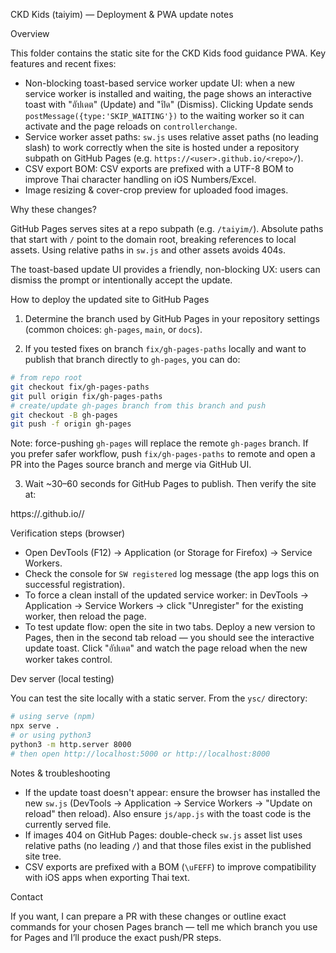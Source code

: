 CKD Kids (taiyim) — Deployment & PWA update notes

Overview

This folder contains the static site for the CKD Kids food guidance PWA. Key features and recent fixes:

- Non-blocking toast-based service worker update UI: when a new service worker is installed and waiting, the page shows an interactive toast with "อัปเดต" (Update) and "ปิด" (Dismiss). Clicking Update sends `postMessage({type:'SKIP_WAITING'})` to the waiting worker so it can activate and the page reloads on `controllerchange`.
- Service worker asset paths: `sw.js` uses relative asset paths (no leading slash) to work correctly when the site is hosted under a repository subpath on GitHub Pages (e.g. `https://<user>.github.io/<repo>/`).
- CSV export BOM: CSV exports are prefixed with a UTF-8 BOM to improve Thai character handling on iOS Numbers/Excel.
- Image resizing & cover-crop preview for uploaded food images.

Why these changes?

GitHub Pages serves sites at a repo subpath (e.g. `/taiyim/`). Absolute paths that start with `/` point to the domain root, breaking references to local assets. Using relative paths in `sw.js` and other assets avoids 404s.

The toast-based update UI provides a friendly, non-blocking UX: users can dismiss the prompt or intentionally accept the update.

How to deploy the updated site to GitHub Pages

1) Determine the branch used by GitHub Pages in your repository settings (common choices: `gh-pages`, `main`, or `docs`).

2) If you tested fixes on branch `fix/gh-pages-paths` locally and want to publish that branch directly to `gh-pages`, you can do:

```bash
# from repo root
git checkout fix/gh-pages-paths
git pull origin fix/gh-pages-paths
# create/update gh-pages branch from this branch and push
git checkout -B gh-pages
git push -f origin gh-pages
```

Note: force-pushing `gh-pages` will replace the remote `gh-pages` branch. If you prefer safer workflow, push `fix/gh-pages-paths` to remote and open a PR into the Pages source branch and merge via GitHub UI.

3) Wait ~30–60 seconds for GitHub Pages to publish. Then verify the site at:

https://<your-username>.github.io/<repo>/

Verification steps (browser)

- Open DevTools (F12) → Application (or Storage for Firefox) → Service Workers.
- Check the console for `SW registered` log message (the app logs this on successful registration).
- To force a clean install of the updated service worker: in DevTools → Application → Service Workers → click "Unregister" for the existing worker, then reload the page.
- To test update flow: open the site in two tabs. Deploy a new version to Pages, then in the second tab reload — you should see the interactive update toast. Click "อัปเดต" and watch the page reload when the new worker takes control.

Dev server (local testing)

You can test the site locally with a static server. From the `ysc/` directory:

```bash
# using serve (npm)
npx serve .
# or using python3
python3 -m http.server 8000
# then open http://localhost:5000 or http://localhost:8000
```

Notes & troubleshooting

- If the update toast doesn't appear: ensure the browser has installed the new `sw.js` (DevTools -> Application -> Service Workers -> "Update on reload" then reload). Also ensure `js/app.js` with the toast code is the currently served file.
- If images 404 on GitHub Pages: double-check `sw.js` asset list uses relative paths (no leading `/`) and that those files exist in the published site tree.
- CSV exports are prefixed with a BOM (`\uFEFF`) to improve compatibility with iOS apps when exporting Thai text.

Contact

If you want, I can prepare a PR with these changes or outline exact commands for your chosen Pages branch — tell me which branch you use for Pages and I’ll produce the exact push/PR steps.
